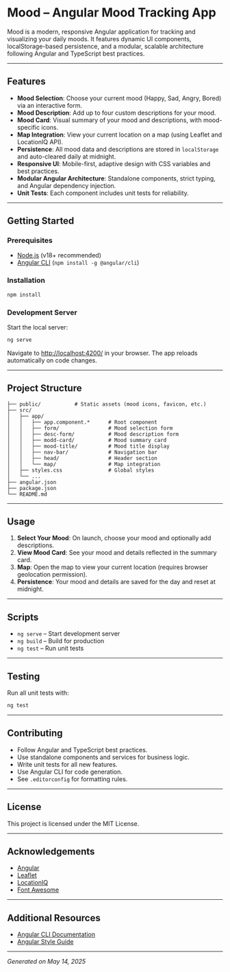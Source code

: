 # Mood – Angular Mood Tracking App

Mood is a modern, responsive Angular application for tracking and visualizing your daily moods. It features dynamic UI components, localStorage-based persistence, and a modular, scalable architecture following Angular and TypeScript best practices.

---

## Features

- **Mood Selection**: Choose your current mood (Happy, Sad, Angry, Bored) via an interactive form.
- **Mood Description**: Add up to four custom descriptions for your mood.
- **Mood Card**: Visual summary of your mood and descriptions, with mood-specific icons.
- **Map Integration**: View your current location on a map (using Leaflet and LocationIQ API).
- **Persistence**: All mood data and descriptions are stored in `localStorage` and auto-cleared daily at midnight.
- **Responsive UI**: Mobile-first, adaptive design with CSS variables and best practices.
- **Modular Angular Architecture**: Standalone components, strict typing, and Angular dependency injection.
- **Unit Tests**: Each component includes unit tests for reliability.

---

## Getting Started

### Prerequisites
- [Node.js](https://nodejs.org/) (v18+ recommended)
- [Angular CLI](https://angular.io/cli) (`npm install -g @angular/cli`)

### Installation

```bash
npm install
```

### Development Server

Start the local server:

```bash
ng serve
```

Navigate to [http://localhost:4200/](http://localhost:4200/) in your browser. The app reloads automatically on code changes.

---

## Project Structure

```
├── public/           # Static assets (mood icons, favicon, etc.)
├── src/
│   ├── app/
│   │   ├── app.component.*      # Root component
│   │   ├── form/                # Mood selection form
│   │   ├── desc-form/           # Mood description form
│   │   ├── modd-card/           # Mood summary card
│   │   ├── mood-title/          # Mood title display
│   │   ├── nav-bar/             # Navigation bar
│   │   ├── head/                # Header section
│   │   └── map/                 # Map integration
│   ├── styles.css               # Global styles
│   └── ...
├── angular.json
├── package.json
└── README.md
```

---

## Usage

1. **Select Your Mood**: On launch, choose your mood and optionally add descriptions.
2. **View Mood Card**: See your mood and details reflected in the summary card.
3. **Map**: Open the map to view your current location (requires browser geolocation permission).
4. **Persistence**: Your mood and details are saved for the day and reset at midnight.

---

## Scripts

- `ng serve` – Start development server
- `ng build` – Build for production
- `ng test` – Run unit tests

---

## Testing

Run all unit tests with:

```bash
ng test
```

---

## Contributing

- Follow Angular and TypeScript best practices.
- Use standalone components and services for business logic.
- Write unit tests for all new features.
- Use Angular CLI for code generation.
- See `.editorconfig` for formatting rules.

---

## License

This project is licensed under the MIT License.

---

## Acknowledgements

- [Angular](https://angular.io/)
- [Leaflet](https://leafletjs.com/)
- [LocationIQ](https://locationiq.com/)
- [Font Awesome](https://fontawesome.com/)

---

## Additional Resources

- [Angular CLI Documentation](https://angular.dev/tools/cli)
- [Angular Style Guide](https://angular.io/guide/styleguide)

---

*Generated on May 14, 2025*
